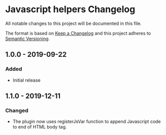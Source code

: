 # Javascript helpers Changelog

All notable changes to this project will be documented in this file.

The format is based on [Keep a Changelog](http://keepachangelog.com/) and this project adheres to [Semantic Versioning](http://semver.org/).

## 1.0.0 - 2019-09-22
### Added
- Initial release

## 1.1.0 - 2019-12-11
### Changed
- The plugin now uses registerJsVar function to append Javascript code to end of HTML body tag.
